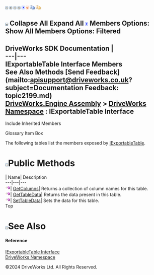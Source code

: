 ![](dotnetimages/collapse.gif) ![](dotnetimages/expand.gif) ![](dotnetimages/collapse.gif) ![](dotnetimages/expand.gif) ![](dotnetimages/drpdown.gif) ![](dotnetimages/drpdown_orange.gif) ![](dotnetimages/copycode.gif) ![](dotnetimages/copycodeHighlight.gif)

![](dotnetimages/collapse.gif) Collapse All Expand All ![](dotnetimages/drpdown.gif) Members Options: Show All  Members Options: Filtered   
---  
DriveWorks SDK Documentation  |   
---|---  
IExportableTable Interface Members   
See Also Methods [Send Feedback](mailto:apisupport@driveworks.co.uk?subject=Documentation Feedback: topic2199.md)  
[DriveWorks.Engine Assembly](topic2156.md) > [DriveWorks Namespace](topic2159.md) : IExportableTable Interface  
---  
  
Include Inherited Members    


Glossary Item Box

The following tables list the members exposed by [IExportableTable](topic2199.md).

# ![](dotnetimages/collapse.gif)Public Methods

| Name| Description  
---|---|---  
![ Method](dotnetimages/Method.gif)| [GetColumns](topic2204.md)| Returns a collection of column names for this table.   
![ Method](dotnetimages/Method.gif)| [GetTableData](topic2205.md)| Returns the data present in this table.   
![ Method](dotnetimages/Method.gif)| [SetTableData](topic2206.md)| Sets the data for this table.   
Top

# ![](dotnetimages/collapse.gif)See Also

#### Reference

[IExportableTable Interface](topic2199.md)   
[DriveWorks Namespace](topic2159.md)

©2024 DriveWorks Ltd. All Rights Reserved.
